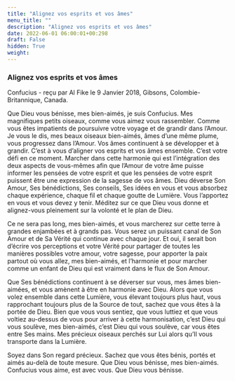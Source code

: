 ```yaml
---
title: "Alignez vos esprits et vos âmes"
menu_title: ""
description: "Alignez vos esprits et vos âmes"
date: 2022-06-01 06:00:01+00:298
draft: False
hidden: True
weight:
---
```

### Alignez vos esprits et vos âmes

Confucius - reçu par Al Fike le 9 Janvier 2018, Gibsons, Colombie-Britannique, Canada.

Que Dieu vous bénisse, mes bien-aimés, je suis Confucius. Mes magnifiques petits oiseaux, comme vous aimez vous rassembler. Comme vous êtes impatients de poursuivre votre voyage et de grandir dans l’Amour. Je vous le dis, mes beaux oiseaux bien-aimés, âmes d’une même plume, vous progressez dans l’Amour. Vos âmes continuent à se développer et à grandir. C’est à vous d’aligner vos esprits et vos âmes ensemble. C’est votre défi en ce moment. Marcher dans cette harmonie qui est l’intégration des deux aspects de vous-mêmes afin que l’Amour de votre âme puisse informer les pensées de votre esprit et que les pensées de votre esprit puissent être une expression de la sagesse de vos âmes. Dieu déverse Son Amour, Ses bénédictions, Ses conseils, Ses idées en vous et vous absorbez chaque expérience, chaque fil et chaque goutte de Lumière. Vous l’apportez en vous et vous devez y tenir. Méditez sur ce que Dieu vous donne et alignez-vous pleinement sur la volonté et le plan de Dieu.

Ce ne sera pas long, mes bien-aimés, et vous marcherez sur cette terre à grandes enjambées et à grands pas. Vous serez un puissant canal de Son Amour et de Sa Vérité qui continue avec chaque jour. Et oui, il serait bon d’écrire vos perceptions et votre Vérité pour partager de toutes les manières possibles votre amour, votre sagesse, pour apporter la paix partout où vous allez, mes bien-aimés, et l’harmonie et pour marcher comme un enfant de Dieu qui est vraiment dans le flux de Son Amour.

Que Ses bénédictions continuent à se déverser sur vous, mes âmes bien-aimées, et vous amènent à être en harmonie avec Dieu. Alors que vous volez ensemble dans cette Lumière, vous élevant toujours plus haut, vous rapprochant toujours plus de la Source de tout, sachez que vous êtes à la portée de Dieu. Bien que vous vous sentiez, que vous luttiez et que vous voltiez au-dessus de vous pour arriver à cette harmonisation, c’est Dieu qui vous soulève, mes bien-aimés, c’est Dieu qui vous soulève, car vous êtes entre Ses mains. Mes précieux oiseaux perchés sur Lui alors qu’Il vous transporte dans la Lumière.

Soyez dans Son regard précieux. Sachez que vous êtes bénis, portés et aimés au-delà de toute mesure. Que Dieu vous bénisse, mes bien-aimés. Confucius vous aime, est avec vous. Que Dieu vous bénisse.
